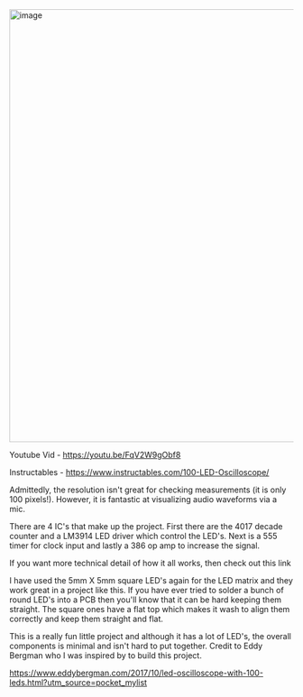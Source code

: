 <img width="1024" height="768" alt="image" src="https://github.com/user-attachments/assets/54c27abd-6ee8-4a90-9ee3-42a39f39980d" />

Youtube Vid - https://youtu.be/FqV2W9gObf8

Instructables - https://www.instructables.com/100-LED-Oscilloscope/



Admittedly, the resolution isn't great for checking measurements (it is only 100 pixels!). However, it is fantastic at visualizing audio waveforms via a mic.


There are 4 IC's that make up the project. First there are the 4017 decade counter and a LM3914 LED driver which control the LED's. Next is a 555 timer for clock input and lastly a 386 op amp to increase the signal.


If you want more technical detail of how it all works, then check out this link


I have used the 5mm X 5mm square LED's again for the LED matrix and they work great in a project like this. If you have ever tried to solder a bunch of round LED's into a PCB then you'll know that it can be hard keeping them straight. The square ones have a flat top which makes it wash to align them correctly and keep them straight and flat.


This is a really fun little project and although it has a lot of LED's, the overall components is minimal and isn't hard to put together. Credit to Eddy Bergman who I was inspired by to build this project.

https://www.eddybergman.com/2017/10/led-oscilloscope-with-100-leds.html?utm_source=pocket_mylist

